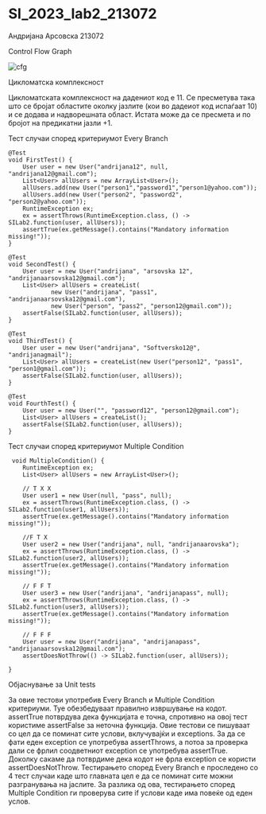 # SI_2023_lab2_213072
Андријана Арсовска 213072

Control Flow Graph

![cfg](https://github.com/andrijanaarsovska/SI_2023_lab2_213072/assets/129632251/51270744-4e92-43f5-a22b-3711f38c1967)




Цикломатска комплексност

Цикломатската комплексност на дадениот код е 11. Се пресметува така што се бројат областите околку јазлите (кои во дадеиот код испаѓаат 10) 
и се додава и надворешната област. Истата може да се пресмета и по бројот на предикатни јазли +1.


Тест случаи според критериумот Every Branch





    @Test
    void FirstTest() {
        User user = new User("andrijana12", null, "andrijana12@gmail.com");
        List<User> allUsers = new ArrayList<User>();
        allUsers.add(new User("person1","password1","person1@yahoo.com"));
        allUsers.add(new User("person2", "password2", "person2@yahoo.com"));
        RuntimeException ex;
        ex = assertThrows(RuntimeException.class, () -> SILab2.function(user, allUsers));
        assertTrue(ex.getMessage().contains("Mandatory information missing!"));
    }

    @Test
    void SecondTest() {
        User user = new User("andrijana", "arsovska 12", "andrijanaarsovska12@gmail.com");
        List<User> allUsers = createList(
                new User("andrijana", "pass1", "andrijanaarsovska12@gmail.com"),
                new User("person", "pass2", "person12@gmail.com"));
        assertFalse(SILab2.function(user, allUsers));
    }

    @Test
    void ThirdTest() {
        User user = new User("andrijana", "Softversko12@", "andrijanagmail");
        List<User> allUsers = createList(new User("person12", "pass1", "person1@gmail.com"));
        assertFalse(SILab2.function(user, allUsers));
    }

    @Test
    void FourthTest() {
        User user = new User("", "password12", "person12@gmail.com");
        List<User> allUsers = createList();
        assertFalse(SILab2.function(user, allUsers));
    }

Тест случаи според критериумот Multiple Condition


     void MultipleCondition() {
        RuntimeException ex;
        List<User> allUsers = new ArrayList<User>();

        // T X X
        User user1 = new User(null, "pass", null);
        ex = assertThrows(RuntimeException.class, () -> SILab2.function(user1, allUsers));
        assertTrue(ex.getMessage().contains("Mandatory information missing!"));

        //F T X
        User user2 = new User("andrijana", null, "andrijanaarovska");
        ex = assertThrows(RuntimeException.class, () -> SILab2.function(user2, allUsers));
        assertTrue(ex.getMessage().contains("Mandatory information missing!"));

        // F F T
        User user3 = new User("andrijana", "andrijanapass", null);
        ex = assertThrows(RuntimeException.class, () -> SILab2.function(user3, allUsers));
        assertTrue(ex.getMessage().contains("Mandatory information missing!"));

        // F F F
        User user = new User("andrijana", "andrijanapass", "andrijanaarsovska12@gmail.com");
        assertDoesNotThrow(() -> SILab2.function(user, allUsers));

    }


Објаснување за Unit tests
  
За овие тестови употребив Every Branch и Multiple Condition критериуми. Туе обезбедуваат правилно извршување на кодот.
assertTrue потврдува дека функцијата е точна, спротивно на овој тест користиме assertFalse за неточна функција.
Овие тестови се пишуваат со цел да се поминат сите услови, вклучувајќи и exceptions.  За да се фати еден exception се употребува assertThrows, 
а потоа за проверка дали се фрлил соодветниот exception се употребува assertTrue. Доколку сакаме да потврдиме дека кодот не фрла exception се користи assertDoesNotThrow.
Тестирањето според Every Branch е проследено со 4 тест случаи каде што главната цел е да се поминат сите можни разгранувања на јаслите.
За разлика од ова, тестирањето според Multiple Condition ги проверува сите if услови каде има повеќе од еден услов.
